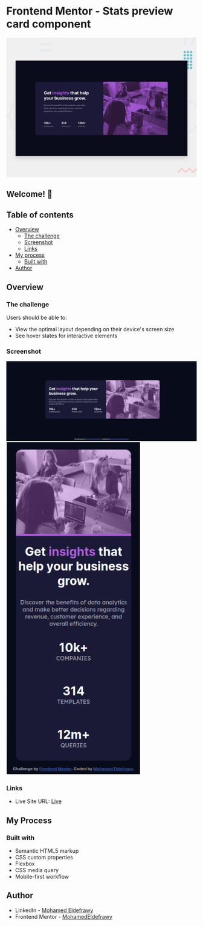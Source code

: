 # Frontend Mentor - Stats preview card component

![Design preview for the Stats preview card component coding challenge](./design/desktop-preview.jpg)

## Welcome! 👋
## Table of contents

- [Overview](#overview)
    - [The challenge](#the-challenge)
    - [Screenshot](#screenshot)
    - [Links](#links)
- [My process](#my-process)
    - [Built with](#built-with)
- [Author](#author)

## Overview

### The challenge

Users should be able to:

- View the optimal layout depending on their device's screen size
- See hover states for interactive elements

### Screenshot

![Desktop view](./screenshots/Desktop.png)
![Desktop view](./screenshots/Mobile.png)

### Links
- Live Site URL: [Live]()

## My Process
### Built with

- Semantic HTML5 markup
- CSS custom properties
- Flexbox
- CSS media query
- Mobile-first workflow

## Author
- LinkedIn - [Mohamed Eldefrawy](https://www.linkedin.com/in/mohamedeldefrawy/)
- Frontend Mentor - [MohamedEldefrawy](https://www.frontendmentor.io/profile/MohamedEldefrawy)
